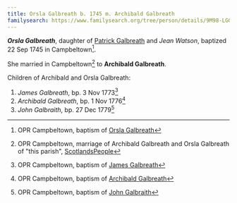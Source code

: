 ```yaml
---
title: Orsla Galbreath b. 1745 m. Archibald Galbreath
familysearch: https://www.familysearch.org/tree/person/details/9M98-LGG
---
```

***Orsla Galbreath***, daughter of [Patrick Galbreath](galbreath-patrick-1712.md) and *Jean Watson*,
baptized 22 Sep 1745 in Campbeltown[^orsla-birth].

She married in Campbeltown[^orsla-marriage] to **Archibald Galbreath**.

Children of Archibald and Orsla Galbreath:

1. *James Galbreath*, bp. 3 Nov 1773[^james-birth]
2. *Archibald Galbreath*, bp. 1 Nov 1776[^archibald-birth]
3. *John Galbraith*, bp. 27 Dec 1779[^john-birth]

[^orsla-birth]: OPR Campbeltown, baptism of [Orsla Galbreath](/sources/opr-campbeltown-births.md#1745-09-22-orsla-galbreath)

[^orsla-marriage]: OPR Campbeltown, marriage of Archibald Galbreath and Orsla Galbreath of "this parish", [ScotlandsPeople](https://www.scotlandspeople.gov.uk/view-image/nrs_opr_records/9531814?image=157)

[^james-birth]: OPR Campbeltown, baptism of [James Galbreath](/sources/opr-campbeltown-births.md#1773-11-03-james-galbreath)

[^archibald-birth]: OPR Campbeltown, baptism of [Archibald Galbreath](/sources/opr-campbeltown-births.md#1776-11-01-archibald-galbreath)

[^john-birth]: OPR Campbeltown, baptism of [John Galbraith](/sources/opr-campbeltown-births.md#1779-12-27-john-galbraith)
